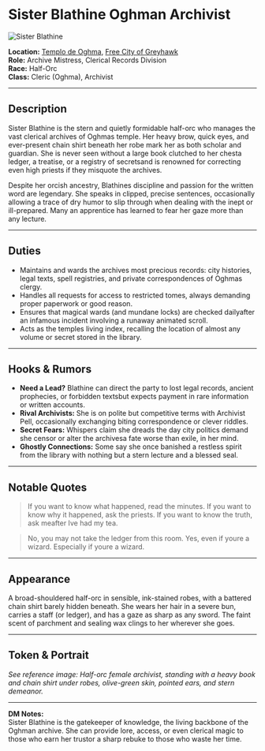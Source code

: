 # Sister Blathine  Oghman Archivist

![Sister Blathine](assets/npc/npc_blank.png)

**Location:** [Templo de Oghma](temple_of_oghma.md), [Free City of Greyhawk](free_city_of_greyhawk.md)  
**Role:** Archive Mistress, Clerical Records Division  
**Race:** Half-Orc  
**Class:** Cleric (Oghma), Archivist

---

## Description

Sister Blathine is the stern and quietly formidable half-orc who manages the vast clerical archives of Oghmas temple. Her heavy brow, quick eyes, and ever-present chain shirt beneath her robe mark her as both scholar and guardian. She is never seen without a large book clutched to her chesta ledger, a treatise, or a registry of secretsand is renowned for correcting even high priests if they misquote the archives.

Despite her orcish ancestry, Blathines discipline and passion for the written word are legendary. She speaks in clipped, precise sentences, occasionally allowing a trace of dry humor to slip through when dealing with the inept or ill-prepared. Many an apprentice has learned to fear her gaze more than any lecture.

---

## Duties

- Maintains and wards the archives most precious records: city histories, legal texts, spell registries, and private correspondences of Oghmas clergy.
- Handles all requests for access to restricted tomes, always demanding proper paperwork or good reason.
- Ensures that magical wards (and mundane locks) are checked dailyafter an infamous incident involving a runaway animated scroll.
- Acts as the temples living index, recalling the location of almost any volume or secret stored in the library.

---

## Hooks & Rumors

- **Need a Lead?** Blathine can direct the party to lost legal records, ancient prophecies, or forbidden textsbut expects payment in rare information or written accounts.
- **Rival Archivists:** She is on polite but competitive terms with Archivist Pell, occasionally exchanging biting correspondence or clever riddles.
- **Secret Fears:** Whispers claim she dreads the day city politics demand she censor or alter the archivesa fate worse than exile, in her mind.
- **Ghostly Connections:** Some say she once banished a restless spirit from the library with nothing but a stern lecture and a blessed seal.

---

## Notable Quotes

> If you want to know what happened, read the minutes. If you want to know why it happened, ask the priests. If you want to know the truth, ask meafter Ive had my tea.

> No, you may not take the ledger from this room. Yes, even if youre a wizard. Especially if youre a wizard.

---

## Appearance

A broad-shouldered half-orc in sensible, ink-stained robes, with a battered chain shirt barely hidden beneath. She wears her hair in a severe bun, carries a staff (or ledger), and has a gaze as sharp as any sword. The faint scent of parchment and sealing wax clings to her wherever she goes.

---

## Token & Portrait

*See reference image: Half-orc female archivist, standing with a heavy book and chain shirt under robes, olive-green skin, pointed ears, and stern demeanor.*

---

**DM Notes:**  
Sister Blathine is the gatekeeper of knowledge, the living backbone of the Oghman archive. She can provide lore, access, or even clerical magic to those who earn her trustor a sharp rebuke to those who waste her time.


















